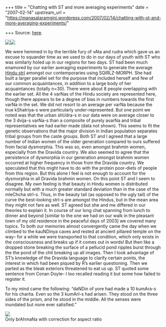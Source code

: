 +++
title = "Chatting with ST and more averaging experiments"
date = "2007-02-14"
upstream_url = "https://manasataramgini.wordpress.com/2007/02/14/chatting-with-st-and-more-averaging-experiments/"

+++
Source: [here](https://manasataramgini.wordpress.com/2007/02/14/chatting-with-st-and-more-averaging-experiments/).

[![](https://i0.wp.com/bp0.blogger.com/_ZhvcTTaaD_4/RdJ7Ye8rbtI/AAAAAAAAADk/RSlTORihyME/s320/madhyA_clean.jpg)](http://bp0.blogger.com/_ZhvcTTaaD_4/RdJ7Ye8rbtI/AAAAAAAAADk/RSlTORihyME/s1600-h/madhyA_clean.jpg)[![](https://i0.wp.com/bp0.blogger.com/_ZhvcTTaaD_4/RdJ7Re8rbsI/AAAAAAAAADc/3lsuU-cDX4A/s320/madhyA_bindu_clean.jpg)](http://bp0.blogger.com/_ZhvcTTaaD_4/RdJ7Re8rbsI/AAAAAAAAADc/3lsuU-cDX4A/s1600-h/madhyA_bindu_clean.jpg)

We were hemmed in by the terrible fury of vAta and rudra which gave us an excuse to squander time as we used to do in our days of youth with ST who was similarly holed up in our regions for two days. ST had been much enamored by our earlier averaging experiments to generate the average [Hindu strI](https://manasataramgini.wordpress.com/2006/03/26/madhyamika-the-average-bharatiya-nari/) amongst our contemporaries using SQIRLZ-MORPH. She had built a larger parallel set for the purpose that included herself and few of our common acquaintances, in addition to a large body of her acquaintances (totally n=30). There were about 8 people overlapping with the earlier set. All the 4 varNas of the Hindu society are represented here, though there appears to be a degree of bias in numbers towards the first varNa in the set. We did not resort to an average per varNa because the true kShatriya-s were particularly under-represented. But one point we noted was that the urban shUdra-s in our data were on average closer to the 3 dvija-s varNa-s than a composite of purely avarNa and tribal representatives we had earlier made (data not shown). This seems to fit the genetic observations that the major division in Indian population separates tribal groups from the caste groups. Both ST and I agreed that a large number of Indian women of the older generation compared to ours suffered from facial dysmorphia. This was so, even amongst brahmin women, especially from the Dravida country. We also seemed to agree that the persistence of dysmorphia in our generation amongst brahmin women occurred at higher frequency in those from the Dravida country. We speculated that this might have to do with the protein poor-diets of people from this region. But this alone I feel is not enough to account for the dysmorphia in all Dravida brahmin women. On this point ST and I seem to disagree. My own feeling is that beauty in Hindu women is distributed normally but with a much greater standard deviation than in the case of the mleChcha strI-s. Thus, in the beauty tail (as opposed to the ugly tail) of the curve the best-looking strI-s are amongst the Hindus, but in the mean area they might not fare as well. ST agreed but she and me differed in our theories to explain it. In course of our long chat spanning from lunch to dinner and beyond \[similar to the one we had on our walk in the pleasant town of my old residence in the peaceful days of 2003\] we covered many topics. To both our memories almost convergently came the day when we climbed to the kauNDinya caves and rested at ancient pillared temple on the way– for a while we were transported to that condition, which only exists in the consciousness and breaks up if it comes out in words! But then like a dropped stone breaking the surface of a pellucid pond ripples burst through the the pond of the chit breaking up all images. Then I took advantage of ST’s knowledge of the Dravida language to clarify certain points, the interest in which had been piqued by R’s earlier questioning. Then we parted as the bleak exteriors threatened to eat us up. ST quoted some sentence from Conan Doyle– I too recalled reading it but some how failed to register it.

To my mind came the following: “daNDin of yore had made a 10 kumAra-s for his charita. Even so the 3 kumArI-s had arisen. They stood on the three sides of the prism, and he stood in the middle. All the senses were inundated but none ever satisfied.”

[![](https://i2.wp.com/bp3.blogger.com/_ZhvcTTaaD_4/ReTTMLullTI/AAAAAAAAAEM/Lu3ZL1oUPRM/s320/new_madhya3.jpg)](http://bp3.blogger.com/_ZhvcTTaaD_4/ReTTMLullTI/AAAAAAAAAEM/Lu3ZL1oUPRM/s1600-h/new_madhya3.jpg)  
Only brAhmaNa with correction for aspect ratio

